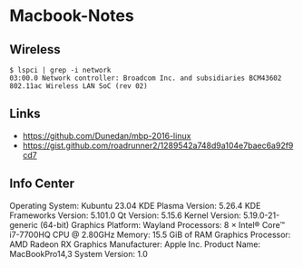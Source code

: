 # Macbook-Notes

## Wireless
```
$ lspci | grep -i network
03:00.0 Network controller: Broadcom Inc. and subsidiaries BCM43602 802.11ac Wireless LAN SoC (rev 02)
```

## Links
* https://github.com/Dunedan/mbp-2016-linux
* https://gist.github.com/roadrunner2/1289542a748d9a104e7baec6a92f9cd7

## Info Center
Operating System: Kubuntu 23.04
KDE Plasma Version: 5.26.4
KDE Frameworks Version: 5.101.0
Qt Version: 5.15.6
Kernel Version: 5.19.0-21-generic (64-bit)
Graphics Platform: Wayland
Processors: 8 × Intel® Core™ i7-7700HQ CPU @ 2.80GHz
Memory: 15.5 GiB of RAM
Graphics Processor: AMD Radeon RX Graphics
Manufacturer: Apple Inc.
Product Name: MacBookPro14,3
System Version: 1.0
